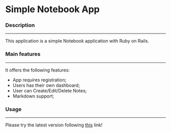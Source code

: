 # Simple Notebook App

### Description
----
This application is a simple Notebook application with Ruby on Rails.

### Main features
----
It offers the following features:
  - App requires registration;
  - Users has their own dashboard;
  - User can Create/Edit/Delete Notes;
  - Markdown support;

### Usage
----
Please try the latest version following [this](https://on-notebook.herokuapp.com) link!
